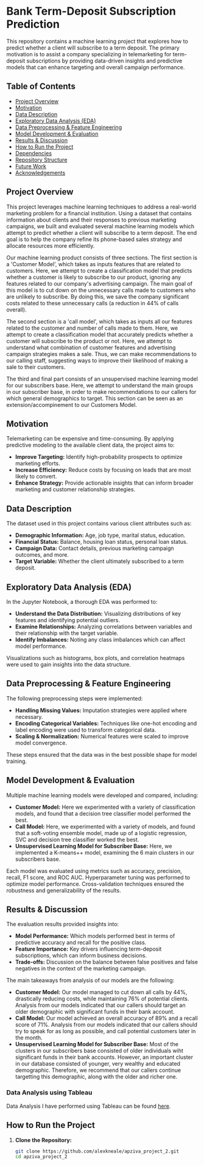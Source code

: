 # Bank Term-Deposit Subscription Prediction

This repository contains a machine learning project that explores how to predict whether a client will subscribe to a term deposit. The primary motivation is to assist a company specializing in telemarketing for term-deposit subscriptions by providing data-driven insights and predictive models that can enhance targeting and overall campaign performance.

## Table of Contents

- [Project Overview](#project-overview)
- [Motivation](#motivation)
- [Data Description](#data-description)
- [Exploratory Data Analysis (EDA)](#exploratory-data-analysis-eda)
- [Data Preprocessing & Feature Engineering](#data-preprocessing--feature-engineering)
- [Model Development & Evaluation](#model-development--evaluation)
- [Results & Discussion](#results--discussion)
- [How to Run the Project](#how-to-run-the-project)
- [Dependencies](#dependencies)
- [Repository Structure](#repository-structure)
- [Future Work](#future-work)
- [Acknowledgements](#acknowledgements)

## Project Overview

This project leverages machine learning techniques to address a real-world marketing problem for a financial institution. Using a dataset that contains information about clients and their responses to previous marketing campaigns, we built and evaluated several machine learning models which attempt to predict whether a client will subscribe to a term deposit. The end goal is to help the company refine its phone-based sales strategy and allocate resources more efficiently.

Our machine learning product consists of three sections. The first section is a 'Customer Model', which takes as inputs features that are related to customers. Here, we attempt to create a classification model that predicts whether a customer is likely to subscribe to our product, ignoring any features related to our company's advertising campaign. The main goal of this model is to cut down on the unnecessary calls made to customers who are unlikely to subscribe. By doing this, we save the company significant costs related to these unnecessary calls (a reduction in 44% of calls overall). 

The second section is a 'call model', which takes as inputs all our features related to the customer and number of calls made to them. Here, we attempt to create a classification model that accurately predicts whether a customer will subscribe to the product or not. Here, we attempt to understand what combination of customer features and advertising campaign strategies makes a sale. Thus, we can make recommendations to our calling staff, suggesting ways to improve their likelihood of making a sale to their customers. 

The third and final part consists of an unsupervised machine learning model for our subscribers base. Here, we attempt to understand the main groups in our subscriber base, in order to make recommendations to our callers for which general demographics to target. This section can be seen as an extension/accompinement to our Customers Model.

## Motivation

Telemarketing can be expensive and time-consuming. By applying predictive modeling to the available client data, the project aims to:
- **Improve Targeting:** Identify high-probability prospects to optimize marketing efforts.
- **Increase Efficiency:** Reduce costs by focusing on leads that are most likely to convert.
- **Enhance Strategy:** Provide actionable insights that can inform broader marketing and customer relationship strategies.

## Data Description

The dataset used in this project contains various client attributes such as:
- **Demographic Information:** Age, job type, marital status, education.
- **Financial Status:** Balance, housing loan status, personal loan status.
- **Campaign Data:** Contact details, previous marketing campaign outcomes, and more.
- **Target Variable:** Whether the client ultimately subscribed to a term deposit.

## Exploratory Data Analysis (EDA)

In the Jupyter Notebook, a thorough EDA was performed to:
- **Understand the Data Distribution:** Visualizing distributions of key features and identifying potential outliers.
- **Examine Relationships:** Analyzing correlations between variables and their relationship with the target variable.
- **Identify Imbalances:** Noting any class imbalances which can affect model performance.

Visualizations such as histograms, box plots, and correlation heatmaps were used to gain insights into the data structure.

## Data Preprocessing & Feature Engineering

The following preprocessing steps were implemented:
- **Handling Missing Values:** Imputation strategies were applied where necessary.
- **Encoding Categorical Variables:** Techniques like one-hot encoding and label encoding were used to transform categorical data.
- **Scaling & Normalization:** Numerical features were scaled to improve model convergence.

These steps ensured that the data was in the best possible shape for model training.

## Model Development & Evaluation

Multiple machine learning models were developed and compared, including:
- **Customer Model:** Here we experimented with a variety of classification models, and found that a decision tree classifier model performed the best.
- **Call Model:** Here, we experimented with a variety of models, and found that a soft-voting ensemble model, made up of a logistic regression, SVC and decision tree classifier worked the best.
- **Unsupervised Learning Model for Subscriber Base:** Here, we implemented a K-means++ model, examining the 6 main clusters in our subscribers base.

Each model was evaluated using metrics such as accuracy, precision, recall, F1 score, and ROC AUC. Hyperparameter tuning was performed to optimize model performance. Cross-validation techniques ensured the robustness and generalizability of the results.

## Results & Discussion

The evaluation results provided insights into:
- **Model Performance:** Which models performed best in terms of predictive accuracy and recall for the positive class.
- **Feature Importance:** Key drivers influencing term-deposit subscriptions, which can inform business decisions.
- **Trade-offs:** Discussion on the balance between false positives and false negatives in the context of the marketing campaign.

The main takeaways from analysis of our models are the following:

- **Customer Model:** Our model managed to cut down all calls by 44%, drastically reducing costs, while maintaining 76% of potential clients. Analysis from our models indicated that our callers should target an older demographic with significant funds in their bank account.
- **Call Model:** Our model achieved an overall accuracy of 89% and a recall score of 71%. Analysis from our models indicated that our callers should try to speak for as long as possible, and call potential customers later in the month.
- **Unsupervised Learning Model for Subscriber Base:** Most of the clusters in our subscribers base consisted of older individuals wiht significant funds in their bank accounts. However, an important cluster in our database consisted of younger, very wealthy and educated demographic. Therefore, we recommend that our callers continue targetting this demographic, along with the older and richer one.

### Data Analysis using Tableau

Data Analysis I have performed using Tableau can be found [here](https://dub01.online.tableau.com/#/site/alexanderkneale109-5655d79c05/projects/892499?:origin=card_share_link). 

## How to Run the Project

1. **Clone the Repository:**

   ```bash
   git clone https://github.com/alexkneale/apziva_project_2.git
   cd apziva_project_2
